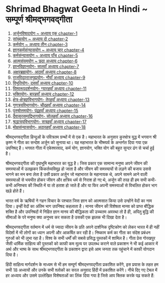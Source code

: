 # Shrimad Bhagwat Geeta In Hindi ~ सम्पूर्ण श्रीमद्‍भगवद्‍गीता




1. [अर्जुनविषादयोग ~ अध्याय एक  chapter-1](./chapters/chapter-1.md)
1. [सांख्ययोग ~ अध्याय दो  chapter-2](./chapters/chapter-2.md)
1. [कर्मयोग ~ अध्याय तीन  chapter-3](./chapters/chapter-3.md)
1. [ज्ञानकर्मसंन्यासयोग ~ अध्याय चार  chapter-4](./chapters/chapter-4.md)
1. [कर्मसंन्यासयोग ~ अध्याय पाँच chapter-5](./chapters/chapter-5.md)
1. [आत्मसंयमयोग ~  छठा अध्याय chapter-6](./chapters/chapter-6.md)
1. [ज्ञानविज्ञानयोग-  सातवाँ अध्याय chapter-7](./chapters/chapter-7.md)
1. [अक्षरब्रह्मयोग-  आठवाँ अध्याय chapter-8](./chapters/chapter-8.md)
1. [राजविद्याराजगुह्ययोग-  नौवाँ अध्याय chapter-9](./chapters/chapter-9.md)
1. [विभूतियोग-  दसवाँ अध्याय chapter-10](./chapters/chapter-10.md)
1. [विश्वरूपदर्शनयोग-  ग्यारहवाँ अध्याय chapter-11](./chapters/chapter-11.md)
1. [भक्तियोग-  बारहवाँ अध्याय chapter-12](./chapters/chapter-12.md)
1. [क्षेत्र-क्षेत्रज्ञविभागयोग-  तेरहवाँ अध्याय chapter-13](./chapters/chapter-13.md)
1. [गुणत्रयविभागयोग-  चौदहवाँ अध्याय chapter-14](./chapters/chapter-14.md)
1. [पुरुषोत्तमयोग-  पंद्रहवाँ अध्याय chapter-15](./chapters/chapter-15.md)
1. [दैवासुरसम्पद्विभागयोग-  सोलहवाँ अध्याय chapter-16](./chapters/chapter-16.md)
1. [श्रद्धात्रयविभागयोग-  सत्रहवाँ अध्याय chapter-17](./chapters/chapter-17.md)
1. [मोक्षसंन्यासयोग-  अठारहवाँ अध्याय chapter-18](./chapters/chapter-18.md)


श्रीमद्भगवद्‌गीता हिन्दुओं के पवित्रतम ग्रन्थों में से एक है। महाभारत के अनुसार कुरुक्षेत्र युद्ध में भगवान श्री कृष्ण ने गीता का सन्देश अर्जुन को सुनाया था। यह महाभारत के भीष्मपर्व के अन्तर्गत दिया गया एक उपनिषद् है। भगवत गीता में एकेश्वरवाद, कर्म योग, ज्ञानयोग, भक्ति योग की बहुत सुन्दर ढंग से चर्चा हुई है।

श्रीमद्भगवद्‌गीता की पृष्ठभूमि महाभारत का युद्ध है। जिस प्रकार एक सामान्य मनुष्य अपने जीवन की समस्याओं में उलझकर किंकर्तव्यविमूढ़ हो जाता है और जीवन की समस्यायों से लड़ने की बजाय उससे भागने का मन बना लेता है उसी प्रकार अर्जुन जो महाभारत के महानायक थे, अपने सामने आने वाली समस्याओं से भयभीत होकर जीवन और क्षत्रिय धर्म से निराश हो गए थे, अर्जुन की तरह ही हम सभी कभी-कभी अनिश्चय की स्थिति में या तो हताश हो जाते हैं और या फिर अपनी समस्याओं से विचलित होकर भाग खड़े होते हैं।

भारत वर्ष के ऋषियों ने गहन विचार के पश्चात जिस ज्ञान को आत्मसात किया उसे उन्होंने वेदों का नाम दिया। इन्हीं वेदों का अंतिम भाग उपनिषद कहलाता है। मानव जीवन की विशेषता मानव को प्राप्त बौद्धिक शक्ति है और उपनिषदों में निहित ज्ञान मानव की बौद्धिकता की उच्चतम अवस्था तो है ही, अपितु बुद्धि की सीमाओं के परे मनुष्य क्या अनुभव कर सकता है उसकी एक झलक भी दिखा देता है।

श्रीमद्भगवद्गीता वर्तमान में धर्म से ज्यादा जीवन के प्रति अपने दार्शनिक दृष्टिकोण को लेकर भारत में ही नहीं विदेशों में भी लोगों का ध्यान अपनी और आकर्षित कर रही है। निष्काम कर्म का गीता का संदेश प्रबंधन गुरुओं को भी लुभा रहा है। विश्व के सभी धर्मों की सबसे प्रसिद्ध पुस्तकों में शामिल है। गीता प्रेस गोरखपुर जैसी धार्मिक साहित्य की पुस्तकों को काफी कम मूल्य पर उपलब्ध कराने वाले प्रकाशन ने भी कई आकार में अर्थ और भाष्य के साथ श्रीमद्भगवद्गीता के प्रकाशन द्वारा इसे आम जनता तक पहुंचाने में काफी योगदान दिया है।

हिंदी साहित्य मार्गदर्शन के माध्यम से भी हम सम्पूर्ण श्रीमद्‍भगवद्‍गीता प्रकाशित करेंगे, इस प्रयास के तहत हम सभी 18 अध्यायों और उनके सभी श्लोकों का सरल अनुवाद हिंदी में प्रकाशित करेंगे।
नीचे दिए गए टेबल में हर अध्याय और उसमे उल्लेखित विशेषताओं का लिंक दिया गया है जिसे आप क्लिक करके पढ़ सकते हैं:


















